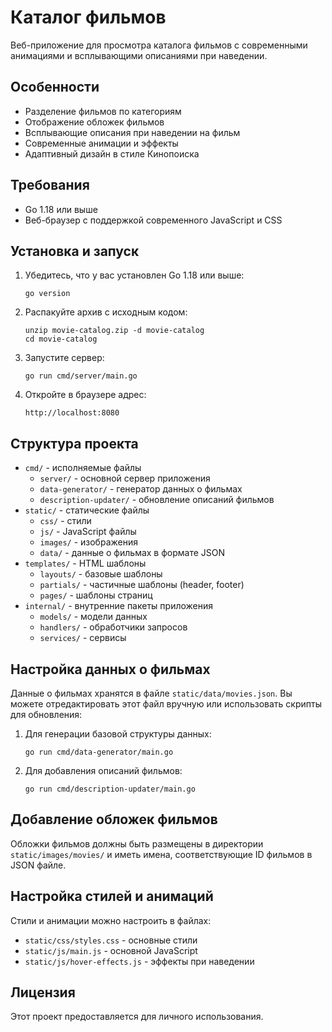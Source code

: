 # Каталог фильмов

Веб-приложение для просмотра каталога фильмов с современными анимациями и всплывающими описаниями при наведении.

## Особенности

- Разделение фильмов по категориям
- Отображение обложек фильмов
- Всплывающие описания при наведении на фильм
- Современные анимации и эффекты
- Адаптивный дизайн в стиле Кинопоиска

## Требования

- Go 1.18 или выше
- Веб-браузер с поддержкой современного JavaScript и CSS

## Установка и запуск

1. Убедитесь, что у вас установлен Go 1.18 или выше:
   ```
   go version
   ```

2. Распакуйте архив с исходным кодом:
   ```
   unzip movie-catalog.zip -d movie-catalog
   cd movie-catalog
   ```

3. Запустите сервер:
   ```
   go run cmd/server/main.go
   ```

4. Откройте в браузере адрес:
   ```
   http://localhost:8080
   ```

## Структура проекта

- `cmd/` - исполняемые файлы
  - `server/` - основной сервер приложения
  - `data-generator/` - генератор данных о фильмах
  - `description-updater/` - обновление описаний фильмов
- `static/` - статические файлы
  - `css/` - стили
  - `js/` - JavaScript файлы
  - `images/` - изображения
  - `data/` - данные о фильмах в формате JSON
- `templates/` - HTML шаблоны
  - `layouts/` - базовые шаблоны
  - `partials/` - частичные шаблоны (header, footer)
  - `pages/` - шаблоны страниц
- `internal/` - внутренние пакеты приложения
  - `models/` - модели данных
  - `handlers/` - обработчики запросов
  - `services/` - сервисы

## Настройка данных о фильмах

Данные о фильмах хранятся в файле `static/data/movies.json`. Вы можете отредактировать этот файл вручную или использовать скрипты для обновления:

1. Для генерации базовой структуры данных:
   ```
   go run cmd/data-generator/main.go
   ```

2. Для добавления описаний фильмов:
   ```
   go run cmd/description-updater/main.go
   ```

## Добавление обложек фильмов

Обложки фильмов должны быть размещены в директории `static/images/movies/` и иметь имена, соответствующие ID фильмов в JSON файле.

## Настройка стилей и анимаций

Стили и анимации можно настроить в файлах:
- `static/css/styles.css` - основные стили
- `static/js/main.js` - основной JavaScript
- `static/js/hover-effects.js` - эффекты при наведении

## Лицензия

Этот проект предоставляется для личного использования.
